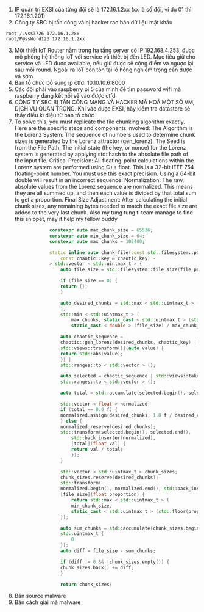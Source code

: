 1. IP quản trị EXSI của từng đội sẽ là 172.16.1.2xx (xx là số đội, ví dụ 01 thì 172.16.1.201)
2. Công ty SBC bị tấn công và bị hacker rao bán dữ liệu mật khẩu
```plaintext
root /Lvs$3726 172.16.1.2xx
root/P@ssWord123 172.16.1.2xx
```
3. Một thiết IoT Router nằm trong hạ tầng server có IP 192.168.4.253, được mô phỏng hệ thống IoT với service và thiết bị đèn LED. Mục tiêu giữ cho service và LED được available, nếu giữ được sẽ cộng điểm và ngược lại sau mỗi round. Ngoài ra IoT còn tồn tại lỗ hổng nghiêm trọng cần được vá sớm
4. Ban tổ chức bổ sung ip ctfd: 10.10.10.6:8000
5. Các đội phải vào raspberry pi 5 của mình để tìm password wifi mà raspberry đang kết nối sẽ vào được ctfd
6. CÔNG TY SBC BỊ TẤN CÔNG MẠNG VÀ HACKER MÃ HOÁ MỘT SỐ VM, DỊCH VỤ QUAN TRỌNG. Khi vào được EXSI, hãy kiểm tra datastore sẽ thấy điều kì diệu từ ban tổ chức
7. To solve this, you must replicate the file chunking algorithm exactly. Here are the specific steps and components involved: The Algorithm is the Lorenz System: The sequence of numbers used to determine chunk sizes is generated by the Lorenz attractor (gen_lorenz). The Seed is from the File Path: The initial state (the key, or nonce) for the Lorenz system is generated by applying std::hash to the absolute file path of the input file. Critical Precision: All floating-point calculations within the Lorenz system are performed using C++ float. This is a 32-bit IEEE 754 floating-point number. You must use this exact precision. Using a 64-bit double will result in an incorrect sequence. Normalization: The raw, absolute values from the Lorenz sequence are normalized. This means they are all summed up, and then each value is divided by that total sum to get a proportion. Final Size Adjustment: After calculating the initial chunk sizes, any remaining bytes needed to match the exact file size are added to the very last chunk. Also my tung tung ti team manage to find this snippet, may it help my fellow buddy
```C++
				constexpr auto max_chunk_size = 65536;
				constexpr auto min_chunk_size = 64;
				constexpr auto max_chunks = 102400;

				static inline auto chunk_file(const std::filesystem::path & file_path,
					const chaotic::key & chaotic_key) -
				> std::vector < std::uintmax_t > {
					auto file_size = std::filesystem::file_size(file_path);

					if (file_size == 0) {
					return {};
					}

					auto desired_chunks = std::max < std::uintmax_t > (
					1,
					std::min < std::uintmax_t > (
						max_chunks, static_cast < std::uintmax_t > (std::ceil(
						static_cast < double > (file_size) / max_chunk_size))));

					auto chaotic_sequence =
					chaotic::gen_lorenz(desired_chunks, chaotic_key) |
					std::views::transform([](auto value) {
					return std::abs(value);
					}) |
					std::ranges::to < std::vector > ();

					auto selected = chaotic_sequence | std::views::take(desired_chunks) |
					std::ranges::to < std::vector > ();

					auto total = std::accumulate(selected.begin(), selected.end(), 0.0 f);

					std::vector < float > normalized;
					if (total == 0.0 f) {
					normalized.assign(desired_chunks, 1.0 f / desired_chunks);
					} else {
					normalized.reserve(desired_chunks);
					std::transform(selected.begin(), selected.end(),
						std::back_inserter(normalized),
						[total](float val) {
						return val / total;
						});
					}

					std::vector < std::uintmax_t > chunk_sizes;
					chunk_sizes.reserve(desired_chunks);
					std::transform(
					normalized.begin(), normalized.end(), std::back_inserter(chunk_sizes),
					[file_size](float proportion) {
						return std::max < std::uintmax_t > (
						min_chunk_size,
						static_cast < std::uintmax_t > (std::floor(proportion * file_size)));
					});

					auto sum_chunks = std::accumulate(chunk_sizes.begin(), chunk_sizes.end(),
					std::uintmax_t {
						0
					});
					auto diff = file_size - sum_chunks;

					if (diff != 0 && !chunk_sizes.empty()) {
					chunk_sizes.back() += diff;
					}

					return chunk_sizes;	
``` 
8. Bán source malware
9. Bán cách giải mã malware
